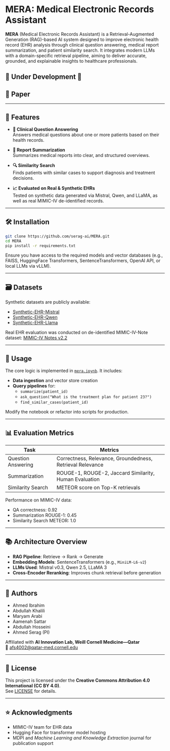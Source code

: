 
# MERA: Medical Electronic Records Assistant

**MERA** (Medical Electronic Records Assistant) is a Retrieval-Augmented Generation (RAG)-based AI system designed to improve electronic health record (EHR) analysis through clinical question answering, medical report summarization, and patient similarity search. It integrates modern LLMs with a domain-specific retrieval pipeline, aiming to deliver accurate, grounded, and explainable insights to healthcare professionals.

🚧 **Under Development** 🚧  
---

## 🔬 Paper



---

## 🧠 Features

- **💬 Clinical Question Answering**  
  Answers medical questions about one or more patients based on their health records.

- **📄 Report Summarization**  
  Summarizes medical reports into clear, and structured overviews.

- **🔍 Similarity Search**  
  Finds patients with similar cases to support diagnosis and treatment decisions.

- **📈 Evaluated on Real & Synthetic EHRs**  
  Tested on synthetic data generated via Mistral, Qwen, and LLaMA, as well as real MIMIC-IV de-identified records.

---

## 🛠️ Installation

```bash
git clone https://github.com/serag-ai/MERA.git
cd MERA
pip install -r requirements.txt
```

Ensure you have access to the required models and vector databases (e.g., FAISS, HuggingFace Transformers, SentenceTransformers, OpenAI API, or local LLMs via vLLM).

---

## 🗃️ Datasets

Synthetic datasets are publicly available:

- [Synthetic-EHR-Mistral](https://huggingface.co/serag-ai/serag-ai/Synthetic-EHR-Mistral)
- [Synthetic-EHR-Qwen](https://huggingface.co/serag-ai/serag-ai/Synthetic-EHR-Qwen)
- [Synthetic-EHR-Llama](https://huggingface.co/serag-ai/serag-ai/Synthetic-EHR-Llama)

Real EHR evaluation was conducted on de-identified MIMIC-IV-Note dataset: [MIMIC-IV Notes v2.2](https://physionet.org/content/mimic-iv-note/2.2/)

---

## 🚀 Usage

The core logic is implemented in [`mera.ipynb`](./mera.ipynb). It includes:

- **Data ingestion** and vector store creation
- **Query pipelines** for:
  - `summarize(patient_id)`
  - `ask_question("What is the treatment plan for patient 23?")`
  - `find_similar_cases(patient_id)`

Modify the notebook or refactor into scripts for production.

---

## 📊 Evaluation Metrics

| Task                | Metrics                          |
|---------------------|----------------------------------|
| Question Answering  | Correctness, Relevance, Groundedness, Retrieval Relevance |
| Summarization       | ROUGE-1, ROUGE-2, Jaccard Similarity, Human Evaluation |
| Similarity Search   | METEOR score on Top-K retrievals |

Performance on MIMIC-IV data:
- QA correctness: 0.92
- Summarization ROUGE-1: 0.45
- Similarity Search METEOR: 1.0

---

## 📚 Architecture Overview

- **RAG Pipeline**: Retrieve → Rank → Generate
- **Embedding Models**: SentenceTransformers (e.g., `MiniLM-L6-v2`)
- **LLMs Used**: Mistral v0.3, Qwen 2.5, LLaMA 3
- **Cross-Encoder Reranking**: Improves chunk retrieval before generation

---

## 👥 Authors

- Ahmed Ibrahim
- Abdullah Khalili
- Maryam Arabi
- Aamenah Sattar
- Abdullah Hosseini
- Ahmed Serag (PI)

Affiliated with **AI Innovation Lab, Weill Cornell Medicine—Qatar**  
📧 afs4002@qatar-med.cornell.edu

---

## 📄 License

This project is licensed under the **Creative Commons Attribution 4.0 International (CC BY 4.0)**.  
See [LICENSE](https://creativecommons.org/licenses/by/4.0/) for details.

---

## ⭐ Acknowledgments

- MIMIC-IV team for EHR data
- Hugging Face for transformer model hosting
- MDPI and *Machine Learning and Knowledge Extraction* journal for publication support
